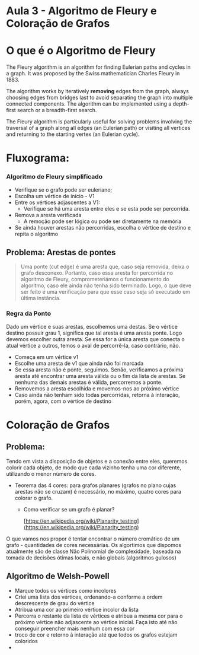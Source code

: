 # Aula 3 - Algoritmo de Fleury e Coloração de Grafos

# O que é o Algoritmo de Fleury

The Fleury algorithm is an algorithm for finding Eulerian paths and cycles in a graph. It was proposed by the Swiss mathematician Charles Fleury in 1883.

The algorithm works by iteratively **removing** edges from the graph, always choosing edges from bridges last to avoid separating the graph into multiple connected components. The algorithm can be implemented using a depth-first search or a breadth-first search.

The Fleury algorithm is particularly useful for solving problems involving the traversal of a graph along all edges (an Eulerian path) or visiting all vertices and returning to the starting vertex (an Eulerian cycle).

# Fluxograma:

### Algoritmo de Fleury simplificado

- Verifique se o grafo pode ser euleriano;
- Escolha um vértice de início - V1
- Entre os vértices adjascentes a V1:
    - Verifique se há uma aresta entre eles e se esta pode ser percorrida.
- Remova a aresta verificada
    - A remoção pode ser lógica ou pode ser diretamente na memória
- Se ainda houver arestas não percorridas, escolha o vértice de destino e repita o algoritmo

## Problema: Arestas de pontes

> Uma ponte (cut edge) é uma aresta que, caso seja removida, deixa o grafo desconexo. Portanto, caso essa aresta for percorrida no algoritmo de Fleury, comprometeriámos o funcionamento do algoritmo, caso ele ainda não tenha sido terminado. Logo, o que deve ser feito é uma verificação para que esse caso seja só executado em última instância.
> 

### Regra da Ponto

Dado um vértice e suas arestas, escolhemos uma destas. Se o vértice destino possuir grau 1, significa que tal aresta é uma aresta ponte. Logo devemos escolher outra aresta. Se essa for a única aresta que conecta o atual vértice a outros, temos o aval de percorrê-la, caso contrário, não.

- Começa em um vértice v1
- Escolhe uma aresta de v1 que ainda não foi marcada
- Se essa aresta não é ponte, seguimos. Senão, verificamos a próxima aresta até encontrar uma aresta válida ou o fim da lista de arestas. Se nenhuma das demais arestas é válida, percorremos a ponte.
- Removemos a aresta escolhida e movemos-nos ao próximo vértice
- Caso ainda não tenham sido todas percorridas, retorna à interação, porém, agora, com o vértice de destino

# Coloração de Grafos

## Problema:

Tendo em vista a disposição de objetos e a conexão entre eles, queremos colorir cada objeto, de modo que cada vizinho tenha uma cor diferente, utilizando o menor número de cores.

- Teorema das 4 cores: para grafos planares (grafos no plano cujas arestas não se cruzam) é necessário, no máximo, quatro cores para colorar o grafo.
    - Como verificar se um grafo é planar?
        
        [https://en.wikipedia.org/wiki/Planarity_testing](https://en.wikipedia.org/wiki/Planarity_testing)
        

O que vamos nos propor é tentar encontrar o número cromático de um grafo - quantidades de cores necessárias. Os algortimos que dispomos atualmente são de classe Não Polinomial de complexidade, baseada na tomada de decisões ótimas locais, e não globais (algoritmos gulosos)

## Algoritmo de Welsh-Powell

- Marque todos os vértices como incolores
- Criei uma lista dos vértices, ordenando-a conforme a ordem descrescente de grau do vértice
- Atribua uma cor ao primeiro vértice incolor da lista
- Percorra o restante da lista de vértices e atribua a mesma cor para o próximo vértice não adjascente ao vértice inicial. Faça isto até não conseguir preencher mais nenhum com essa cor
- troco de cor e retorno à interação até que todos os grafos estejam coloridos
-